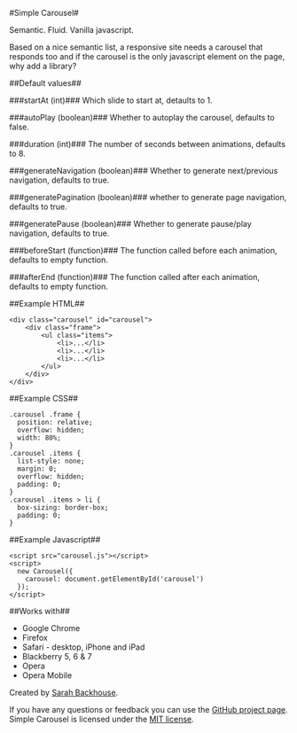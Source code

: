 #Simple Carousel#

Semantic. Fluid. Vanilla javascript.

Based on a nice semantic list, a responsive site needs a carousel that responds too and if the carousel is the only javascript element on the page, why add a library?

##Default values##

###startAt (int)###
Which slide to start at, detaults to 1.

###autoPlay (boolean)###
Whether to autoplay the carousel, defaults to false.

###duration (int)###
The number of seconds between animations, defaults to 8.

###generateNavigation (boolean)###
Whether to generate next/previous navigation, defaults to true.

###generatePagination (boolean)###
whether to generate page navigation, defaults to true.

###generatePause (boolean)###
Whether to generate pause/play navigation, defaults to true.

###beforeStart (function)###
The function called before each animation, defaults to empty function.

###afterEnd (function)###
The function called after each animation, defaults to empty function.

##Example HTML##

	<div class="carousel" id="carousel">
  		<div class="frame">
    		<ul class="items">
      			<li>...</li>
      			<li>...</li>
      			<li>...</li>
   	 		</ul>
  		</div>
	</div>

##Example CSS##

	.carousel .frame { 
	  position: relative;
	  overflow: hidden; 
	  width: 80%; 
	}
	.carousel .items { 
	  list-style: none; 
	  margin: 0; 
	  overflow: hidden; 
	  padding: 0; 
	}
	.carousel .items > li { 
	  box-sizing: border-box; 
	  padding: 0; 
	}

##Example Javascript##

	<script src="carousel.js"></script>
	<script>
	  new Carousel({
	    carousel: document.getElementById('carousel')
	  });
	</script>

##Works with##

* Google Chrome
* Firefox
* Safari - desktop, iPhone and iPad
* Blackberry 5, 6 & 7
* Opera
* Opera Mobile

Created by [Sarah Backhouse](http://lund.tumblr.com/). 

If you have any questions or feedback you can use the [GitHub project page](https://github.com/sweetbee/SimpleCarousel). Simple Carousel is licensed under the [MIT license](http://www.opensource.org/licenses/mit-license.html).